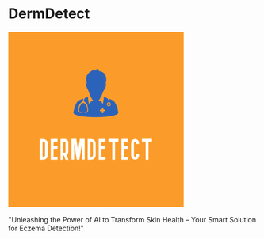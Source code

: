 # DermDetect

  ![Alt Text](DermDetectLogo.png)

 "Unleashing the Power of AI to Transform Skin Health – Your Smart Solution for Eczema Detection!"
